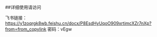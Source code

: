 ##详细使用请访问

飞书链接：https://y1zoqrgk8wb.feishu.cn/docx/P8EsdHyUqoO909xrtimcXZr7nXp?from=from_copylink   密码：vEgw